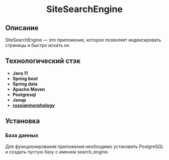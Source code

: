 <h1 align="center">SiteSearchEngine</h1>

## Описание
SiteSearchEngine — это приложение, которое позволяет индексировать страницы и быстро искать их.
## Технологический стэк
- **Java 11**
- **Spring boot**
- **Spring data**
- **Apache Maven**
- **Postgresql**
- **Jsoup**
- **[russianmorphology](https://github.com/akuznetsov/russianmorphology)**
## Установка
### База данных
Для функционирования приложения необходимо установить PostgreSQL и создать пустую базу с именем search_engine.
